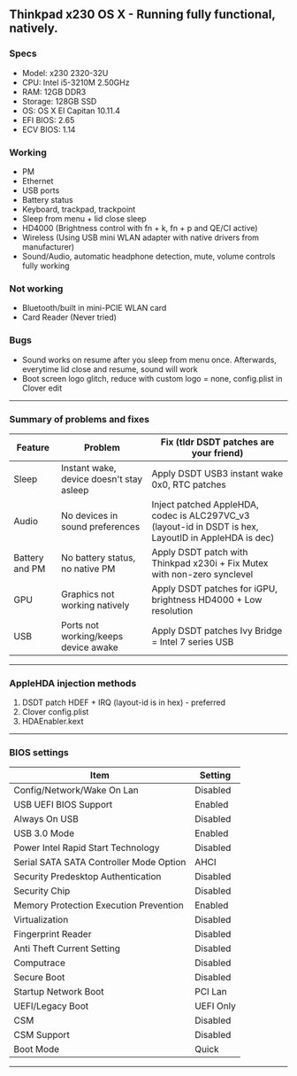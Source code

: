 ## Thinkpad x230 OS X - Running fully functional, natively.

### Specs
* Model: x230 2320-32U
* CPU: Intel i5-3210M 2.50GHz
* RAM: 12GB DDR3 
* Storage: 128GB SSD
* OS: OS X El Capitan 10.11.4
* EFI BIOS: 2.65 
* ECV BIOS: 1.14 

### Working
* PM
* Ethernet
* USB ports
* Battery status
* Keyboard, trackpad, trackpoint
* Sleep from menu + lid close sleep
* HD4000 (Brightness control with fn + k, fn + p and QE/CI active)
* Wireless (Using USB mini WLAN adapter with native drivers from manufacturer)
* Sound/Audio, automatic headphone detection, mute, volume controls fully working

### Not working
* Bluetooth/built in mini-PCIE WLAN card
* Card Reader (Never tried)

### Bugs
* Sound works on resume after you sleep from menu once. Afterwards, everytime lid close and resume, sound will work
* Boot screen logo glitch, reduce with custom logo = none, config.plist in Clover edit

--------------------------------------------------------------------------------------------

### Summary of problems and fixes

| Feature     | Problem        | Fix (tldr DSDT patches are your friend) |
| ------------- | ------------    | ----- |
| Sleep | Instant wake, device doesn't stay asleep | Apply DSDT USB3 instant wake 0x0, RTC patches |
| Audio | No devices in sound preferences | Inject patched AppleHDA, codec is ALC297VC_v3 (layout-id in DSDT is hex, LayoutID in AppleHDA is dec) |
| Battery and PM | No battery status, no native PM | Apply DSDT patch with Thinkpad x230i + Fix Mutex with non-zero synclevel | 
| GPU | Graphics not working natively | Apply DSDT patches for iGPU, brightness HD4000 + Low resolution | 
| USB | Ports not working/keeps device awake | Apply DSDT patches Ivy Bridge = Intel 7 series USB | 

--------------------------------------------------------------------------------------------

### AppleHDA injection methods
1. DSDT patch HDEF + IRQ (layout-id is in hex) - preferred
2. Clover config.plist
3. HDAEnabler.kext 

--------------------------------------------------------------------------------------------

### BIOS settings
| Item | Setting |
| ------------- | ------------ |
| Config/Network/Wake On Lan | Disabled |
| USB UEFI BIOS Support | Enabled |
| Always On USB | Disabled | 
| USB 3.0 Mode | Enabled | 
| Power Intel Rapid Start Technology | Disabled | 
| Serial SATA SATA Controller Mode Option | AHCI |
| Security Predesktop Authentication | Disabled |
| Security Chip | Disabled | 
| Memory Protection Execution Prevention | Enabled | 
| Virtualization | Disabled |
| Fingerprint Reader | Disabled | 
| Anti Theft Current Setting | Disabled | 
| Computrace | Disabled | 
| Secure Boot | Disabled | 
| Startup Network Boot | PCI Lan | 
| UEFI/Legacy Boot | UEFI Only | 
| CSM | Disabled | 
| CSM Support | Disabled | 
| Boot Mode | Quick |

--------------------------------------------------------------------------------------------

